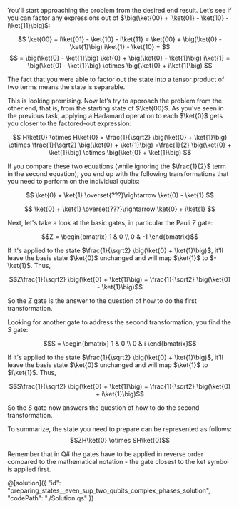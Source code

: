 You'll start approaching the problem from the desired end result. Let’s see if you can factor any expressions out of $\big(\ket{00} + i\ket{01} - \ket{10} - i\ket{11}\big)$:

$$
\ket{00} + i\ket{01} - \ket{10} - i\ket{11}
= \ket{00} + \big(\ket{0} - \ket{1}\big) i\ket{1} - \ket{10} =
$$
$$
= \big(\ket{0} - \ket{1}\big) \ket{0} + \big(\ket{0} - \ket{1}\big) i\ket{1}
= \big(\ket{0} - \ket{1}\big) \otimes \big(\ket{0} + i\ket{1}\big)
$$

The fact that you were able to factor out the state into a tensor product of two terms means the state is separable.

This is looking promising. Now let’s try to approach the problem from the other end, that is, from the starting state of $\ket{00}$. 
As you've seen in the previous task, applying a Hadamard operation to each $\ket{0}$ gets you closer to the factored-out expression:

$$
H\ket{0} \otimes H\ket{0} = \frac{1}{\sqrt2} \big(\ket{0} + \ket{1}\big) \otimes \frac{1}{\sqrt2} \big(\ket{0} + \ket{1}\big)
=\frac{1}{2} \big(\ket{0} + \ket{1}\big) \otimes \big(\ket{0} + \ket{1}\big) 
$$

If you compare these two equations (while ignoring the $\frac{1}{2}$ term in the second equation), you end up with the following transformations that you need to perform on the individual qubits:

$$
\ket{0} + \ket{1} \overset{???}\rightarrow \ket{0} - \ket{1}
$$

$$
\ket{0} + \ket{1} \overset{???}\rightarrow \ket{0} + i\ket{1}
$$


Next, let's take a look at the basic gates, in particular the Pauli Z gate:

$$Z = \begin{bmatrix} 1 & 0 \\ 0 & -1 \end{bmatrix}$$

If it's applied to the state $\frac{1}{\sqrt2} \big(\ket{0} + \ket{1}\big)$, it'll leave the basis state $\ket{0}$ unchanged and will map $\ket{1}$ to $-\ket{1}$. Thus, 

$$Z\frac{1}{\sqrt2} \big(\ket{0} + \ket{1}\big) = \frac{1}{\sqrt2} \big(\ket{0} - \ket{1}\big)$$

So the $Z$ gate is the answer to the question of how to do the first transformation. 

Looking for another gate to address the second transformation, you find the $S$ gate:

$$S = \begin{bmatrix} 1 & 0 \\ 0 & i \end{bmatrix}$$ 

If it's applied to the state $\frac{1}{\sqrt2} \big(\ket{0} + \ket{1}\big)$, it'll leave the basis state $\ket{0}$ unchanged and will map $\ket{1}$ to $i\ket{1}$. Thus, 

$$S\frac{1}{\sqrt2} \big(\ket{0} + \ket{1}\big) = \frac{1}{\sqrt2} \big(\ket{0} + i\ket{1}\big)$$

So the $S$ gate now answers the question of how to do the second transformation.

To summarize, the state you need to prepare can be represented as follows:
$$ZH\ket{0} \otimes SH\ket{0}$$

Remember that in Q# the gates have to be applied in reverse order compared to the mathematical notation - the gate closest to the ket symbol is applied first.

@[solution]({
    "id": "preparing_states__even_sup_two_qubits_complex_phases_solution",
    "codePath": "./Solution.qs"
})
